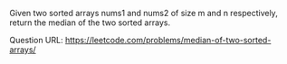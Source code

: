 Given two sorted arrays nums1 and nums2 of size m and n respectively, return the median of the two sorted arrays.

Question URL:
https://leetcode.com/problems/median-of-two-sorted-arrays/